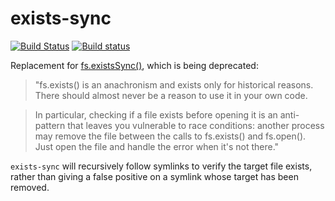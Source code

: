 exists-sync
===========
[![Build Status](https://travis-ci.org/ember-cli/exists-sync.svg)](https://travis-ci.org/ember-cli/exists-sync) [![Build status](https://ci.appveyor.com/api/projects/status/c05xyb4s80pn66yo?svg=true)](https://ci.appveyor.com/project/embercli/exists-sync)

Replacement for [fs.existsSync()](https://nodejs.org/api/fs.html#fs_fs_exists_path_callback), which is being deprecated: 

> "fs.exists() is an anachronism and exists only for historical reasons. There should almost never be a reason to use it in your own code.

> In particular, checking if a file exists before opening it is an anti-pattern that leaves you vulnerable to race conditions: another process may remove the file between the calls to fs.exists() and fs.open(). Just open the file and handle the error when it's not there."

`exists-sync` will recursively follow symlinks to verify the target file exists, rather than giving a false positive on a symlink whose target has been removed.